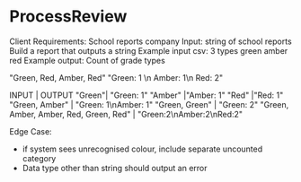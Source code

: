 # ProcessReview
Client Requirements:
School reports company
Input: string of school reports
Build a report that outputs a string
Example input csv: 3 types green amber red
Example output: Count of grade types

"Green, Red, Amber, Red"
"Green: 1 \n Amber: 1\n Red: 2"

INPUT | OUTPUT
"Green"| "Green: 1"
"Amber" |"Amber: 1"
"Red" |"Red: 1" 
"Green, Amber" | "Green: 1\nAmber: 1"
"Green, Green" | "Green: 2"
"Green, Amber, Amber, Red, Green, Red" | "Green:2\nAmber:2\nRed:2"

Edge Case: 
- if system sees unrecognised colour, include separate uncounted category
- Data type other than string should output an error
